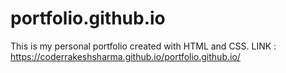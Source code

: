 # portfolio.github.io
This is my personal portfolio created with HTML and CSS.
LINK : https://coderrakeshsharma.github.io/portfolio.github.io/
